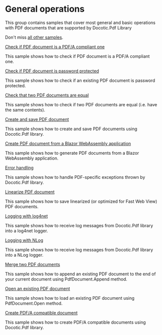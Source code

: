 # General operations
This group contains samples that cover most general and basic operations with PDF documents that are supported by Docotic.Pdf Library

Don't miss [all other samples](/Samples).

[Check if PDF document is a PDF/A compliant one](/Samples/General%20operations/CheckConformanceToPdfA)

This sample shows how to check if PDF document is a PDF/A compliant one.

[Check if PDF document is password protected](/Samples/General%20operations/CheckIfPasswordProtected)

This sample shows how to check if an existing PDF document is password protected.

[Check that two PDF documents are equal](/Samples/General%20operations/CompareDocuments)

This sample shows how to check if two PDF documents are equal (i.e. have the same contents).

[Create and save PDF document](/Samples/General%20operations/CreateAndSaveDocument)

This sample shows how to create and save PDF documents using Docotic.Pdf library.

[Create PDF document from a Blazor WebAssembly application](/Samples/General%20operations/CreateDocumentFromBlazorWasm)

This sample shows how to generate PDF documents from a Blazor WebAssembly application.

[Error handling](/Samples/General%20operations/ErrorHandling)

This sample shows how to handle PDF-specific exceptions thrown by Docotic.Pdf library.

[Linearize PDF document](/Samples/General%20operations/LinearizeDocument)

This sample shows how to save linearized (or optimized for Fast Web View) PDF documents.

[Logging with log4net](/Samples/General%20operations/LoggingWithLog4Net)

This sample shows how to receive log messages from Docotic.Pdf library into a log4net logger.

[Logging with NLog](/Samples/General%20operations/LoggingWithNLog)

This sample shows how to receive log messages from Docotic.Pdf library into a NLog logger.

[Merge two PDF documents](/Samples/General%20operations/MergeDocuments)

This sample shows how to append an existing PDF document to the end of your current document using PdfDocument.Append method.

[Open an existing PDF document](/Samples/General%20operations/OpenDocument)

This sample shows how to load an existing PDF document using PdfDocument.Open method.

[Create PDF/A compatible document](/Samples/General%20operations/PDFA)

This sample shows how to create PDF/A compatible documents using Docotic.Pdf library.
